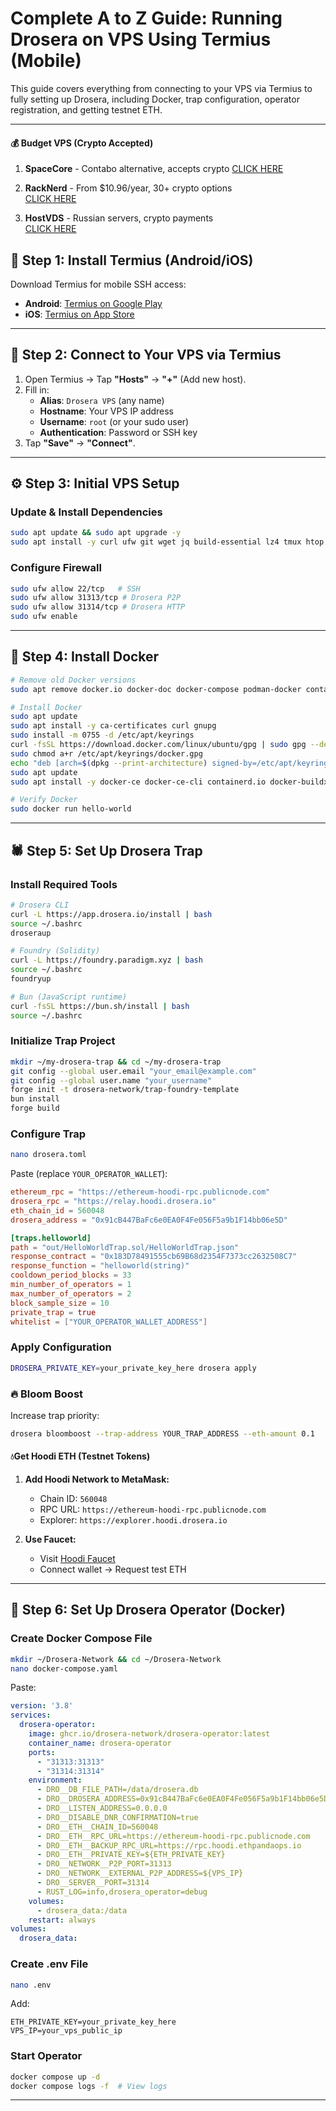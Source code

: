# **Complete A to Z Guide: Running Drosera on VPS Using Termius (Mobile)**

This guide covers everything from connecting to your VPS via Termius to fully setting up Drosera, including Docker, trap configuration, operator registration, and getting testnet ETH.

---
#### **💰 Budget VPS (Crypto Accepted)**
1. **SpaceCore** - Contabo alternative, accepts crypto
   [CLICK HERE](https://billing.spacecore.pro/billmgr?from=63882)

2. **RackNerd** - From $10.96/year, 30+ crypto options  
   [CLICK HERE](https://my.racknerd.com/aff.php?aff=14994)

3. **HostVDS** - Russian servers, crypto payments  
   [CLICK HERE](https://hostvds.com/?affiliate_uuid=f3d517f2-6e58-4549-9ecd-d280fa8cea3c)
## **📱 Step 1: Install Termius (Android/iOS)**
Download Termius for mobile SSH access:
- **Android**: [Termius on Google Play](https://play.google.com/store/apps/details?id=com.server.auditor.ssh.client)
- **iOS**: [Termius on App Store](https://apps.apple.com/us/app/termius-ssh-shell-console-terminal/id549039908)

---

## **🔌 Step 2: Connect to Your VPS via Termius**
1. Open Termius → Tap **"Hosts"** → **"+"** (Add new host).
2. Fill in:
   - **Alias**: `Drosera VPS` (any name)
   - **Hostname**: Your VPS IP address
   - **Username**: `root` (or your sudo user)
   - **Authentication**: Password or SSH key
3. Tap **"Save"** → **"Connect"**.

---

## **⚙️ Step 3: Initial VPS Setup**
### **Update & Install Dependencies**
```bash
sudo apt update && sudo apt upgrade -y
sudo apt install -y curl ufw git wget jq build-essential lz4 tmux htop
```

### **Configure Firewall**
```bash
sudo ufw allow 22/tcp   # SSH
sudo ufw allow 31313/tcp # Drosera P2P
sudo ufw allow 31314/tcp # Drosera HTTP
sudo ufw enable
```

---

## **🐳 Step 4: Install Docker**
```bash
# Remove old Docker versions
sudo apt remove docker.io docker-doc docker-compose podman-docker containerd runc -y

# Install Docker
sudo apt update
sudo apt install -y ca-certificates curl gnupg
sudo install -m 0755 -d /etc/apt/keyrings
curl -fsSL https://download.docker.com/linux/ubuntu/gpg | sudo gpg --dearmor -o /etc/apt/keyrings/docker.gpg
sudo chmod a+r /etc/apt/keyrings/docker.gpg
echo "deb [arch=$(dpkg --print-architecture) signed-by=/etc/apt/keyrings/docker.gpg] https://download.docker.com/linux/ubuntu $(. /etc/os-release && echo "$VERSION_CODENAME") stable" | sudo tee /etc/apt/sources.list.d/docker.list > /dev/null
sudo apt update
sudo apt install -y docker-ce docker-ce-cli containerd.io docker-buildx-plugin docker-compose-plugin

# Verify Docker
sudo docker run hello-world
```

---

## **🕷️ Step 5: Set Up Drosera Trap**
### **Install Required Tools**
```bash
# Drosera CLI
curl -L https://app.drosera.io/install | bash
source ~/.bashrc
droseraup

# Foundry (Solidity)
curl -L https://foundry.paradigm.xyz | bash
source ~/.bashrc
foundryup

# Bun (JavaScript runtime)
curl -fsSL https://bun.sh/install | bash
source ~/.bashrc
```

### **Initialize Trap Project**
```bash
mkdir ~/my-drosera-trap && cd ~/my-drosera-trap
git config --global user.email "your_email@example.com"
git config --global user.name "your_username"
forge init -t drosera-network/trap-foundry-template
bun install
forge build
```

### **Configure Trap**
```bash
nano drosera.toml
```
Paste (replace `YOUR_OPERATOR_WALLET`):
```toml
ethereum_rpc = "https://ethereum-hoodi-rpc.publicnode.com"
drosera_rpc = "https://relay.hoodi.drosera.io"
eth_chain_id = 560048
drosera_address = "0x91cB447BaFc6e0EA0F4Fe056F5a9b1F14bb06e5D"

[traps.helloworld]
path = "out/HelloWorldTrap.sol/HelloWorldTrap.json"
response_contract = "0x183D78491555cb69B68d2354F7373cc2632508C7"
response_function = "helloworld(string)"
cooldown_period_blocks = 33
min_number_of_operators = 1
max_number_of_operators = 2
block_sample_size = 10
private_trap = true
whitelist = ["YOUR_OPERATOR_WALLET_ADDRESS"]
```

### **Apply Configuration**
```bash
DROSERA_PRIVATE_KEY=your_private_key_here drosera apply
```
### **🔥 Bloom Boost**
Increase trap priority:
```bash
drosera bloomboost --trap-address YOUR_TRAP_ADDRESS --eth-amount 0.1
```
#### **💧Get Hoodi ETH (Testnet Tokens)**
1. **Add Hoodi Network to MetaMask:**
   - Chain ID: `560048`
   - RPC URL: `https://ethereum-hoodi-rpc.publicnode.com`
   - Explorer: `https://explorer.hoodi.drosera.io`

2. **Use Faucet:**
   - Visit [Hoodi Faucet](https://faucet.hoodi.drosera.io/)
   - Connect wallet → Request test ETH
  
     
---

## **🤖 Step 6: Set Up Drosera Operator (Docker)**
### **Create Docker Compose File**
```bash
mkdir ~/Drosera-Network && cd ~/Drosera-Network
nano docker-compose.yaml
```
Paste:
```yaml
version: '3.8'
services:
  drosera-operator:
    image: ghcr.io/drosera-network/drosera-operator:latest
    container_name: drosera-operator
    ports:
      - "31313:31313"
      - "31314:31314"
    environment:
      - DRO__DB_FILE_PATH=/data/drosera.db
      - DRO__DROSERA_ADDRESS=0x91cB447BaFc6e0EA0F4Fe056F5a9b1F14bb06e5D
      - DRO__LISTEN_ADDRESS=0.0.0.0
      - DRO__DISABLE_DNR_CONFIRMATION=true
      - DRO__ETH__CHAIN_ID=560048
      - DRO__ETH__RPC_URL=https://ethereum-hoodi-rpc.publicnode.com
      - DRO__ETH__BACKUP_RPC_URL=https://rpc.hoodi.ethpandaops.io
      - DRO__ETH__PRIVATE_KEY=${ETH_PRIVATE_KEY}
      - DRO__NETWORK__P2P_PORT=31313
      - DRO__NETWORK__EXTERNAL_P2P_ADDRESS=${VPS_IP}
      - DRO__SERVER__PORT=31314
      - RUST_LOG=info,drosera_operator=debug
    volumes:
      - drosera_data:/data
    restart: always
volumes:
  drosera_data:
```

### **Create .env File**
```bash
nano .env
```
Add:
```env
ETH_PRIVATE_KEY=your_private_key_here
VPS_IP=your_vps_public_ip
```

### **Start Operator**
```bash
docker compose up -d
docker compose logs -f  # View logs
```

---
